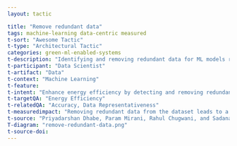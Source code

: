 ```yaml
---
layout: tactic

title: "Remove redundant data"
tags: machine-learning data-centric measured
t-sort: "Awesome Tactic"
t-type: "Architectural Tactic"
categories: green-ml-enabled-systems
t-description: "Identifying and removing redundant data for ML models reduces computing time, number of computations, energy consumption, and memory space. Redundant data refers to data points that do not contribute significantly to improving the accuracy of the model. Thus, removing these unimportant datapoints does not sacrifice much accuracy (Dhabe et al. 2021)"
t-participant: "Data Scientist"
t-artifact: "Data"
t-context: "Machine Learning"
t-feature: 
t-intent: "Enhance energy efficiency by detecting and removing redundant data to reduce the size of input data"
t-targetQA: "Energy Efficiency"
t-relatedQA: "Accuracy, Data Representativeness"
t-measuredimpact: "Removing redundant data from the dataset leads to a smaller input data that further decreases computation, computational time, energy consumption, and memory space"
t-source: "Priyadarshan Dhabe, Param Mirani, Rahul Chugwani, and Sadanand Gandewar. 2021. Data Set Reduction to Improve Computing Efficiency and Energy Consumption in Healthcare Domain. In Digital Literacy and Socio-Cultural Acceptance of ICT in Developing Countries. Springer, 53–64. [DOI](https://doi.org/10.1007/978-3-030-61089-0_4); Phyllis Ang, Bhuwan Dhingra, and Lisa Wu Wills. 2022. Characterizing the Efficiency vs. Accuracy Trade-off for Long-Context NLP Models. In Proceedings of NLP Power! The First Workshop on Efficient Benchmarking in NLP. Association for Computational Linguistics, Dublin, Ireland, 113–121. [DOI](https://aclanthology.org/2022.nlppower-1.12)"
T-diagram: "remove-redundant-data.png"
t-source-doi: 
---
```


